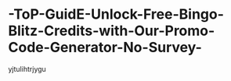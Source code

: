 # -ToP-GuidE-Unlock-Free-Bingo-Blitz-Credits-with-Our-Promo-Code-Generator-No-Survey-
yjtulihtrjygu
